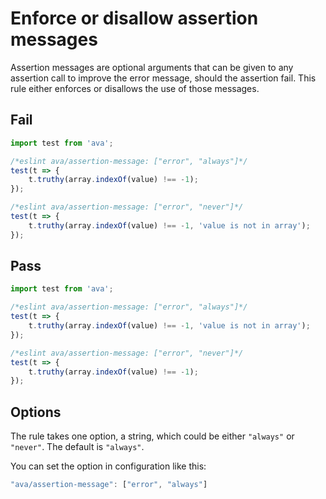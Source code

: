 # Enforce or disallow assertion messages

Assertion messages are optional arguments that can be given to any assertion call to improve the error message, should the assertion fail. This rule either enforces or disallows the use of those messages.


## Fail

```js
import test from 'ava';

/*eslint ava/assertion-message: ["error", "always"]*/
test(t => {
	t.truthy(array.indexOf(value) !== -1);
});

/*eslint ava/assertion-message: ["error", "never"]*/
test(t => {
	t.truthy(array.indexOf(value) !== -1, 'value is not in array');
});
```


## Pass

```js
import test from 'ava';

/*eslint ava/assertion-message: ["error", "always"]*/
test(t => {
	t.truthy(array.indexOf(value) !== -1, 'value is not in array');
});

/*eslint ava/assertion-message: ["error", "never"]*/
test(t => {
	t.truthy(array.indexOf(value) !== -1);
});
```

## Options

The rule takes one option, a string, which could be either `"always"` or `"never"`. The default is `"always"`.

You can set the option in configuration like this:

```js
"ava/assertion-message": ["error", "always"]
```
